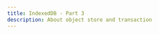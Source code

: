 ```yaml
---
title: IndexedDB - Part 3
description: About object store and transaction
---
```


<section-cover part-number="3" description="What is object store? transaction?" />